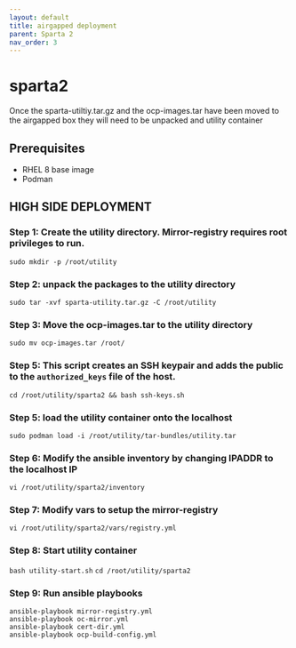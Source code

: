 ```yaml
---
layout: default
title: airgapped deployment
parent: Sparta 2
nav_order: 3
---
```


# sparta2
Once the sparta-utiltiy.tar.gz and the ocp-images.tar have been moved to the airgapped box they will need to be unpacked and utility container

## Prerequisites
- RHEL 8 base image
- Podman

## HIGH SIDE DEPLOYMENT

### Step 1: Create the utility directory. Mirror-registry requires root privileges to run.  

`sudo mkdir -p /root/utility`

### Step 2: unpack the packages to the utility directory

`sudo tar -xvf sparta-utility.tar.gz -C /root/utility`

### Step 3: Move the ocp-images.tar to the utility directory

`sudo mv ocp-images.tar /root/`

### Step 5: This script creates an SSH keypair and adds the public to the `authorized_keys` file of the host.

`cd /root/utility/sparta2 && bash ssh-keys.sh`

### Step 5: load the utility container onto the localhost

`sudo podman load -i /root/utility/tar-bundles/utility.tar`

### Step 6: Modify the ansible inventory by changing IPADDR to the localhost IP

`vi /root/utility/sparta2/inventory`

### Step 7: Modify vars to setup the mirror-registry

`vi /root/utility/sparta2/vars/registry.yml`

### Step 8: Start utility container
`bash utility-start.sh`
`cd /root/utility/sparta2`

### Step 9: Run ansible playbooks
```
ansible-playbook mirror-registry.yml
ansible-playbook oc-mirror.yml
ansible-playbook cert-dir.yml
ansible-playbook ocp-build-config.yml
```
